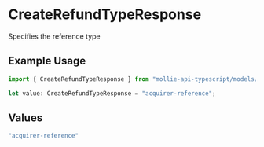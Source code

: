 # CreateRefundTypeResponse

Specifies the reference type

## Example Usage

```typescript
import { CreateRefundTypeResponse } from "mollie-api-typescript/models/operations";

let value: CreateRefundTypeResponse = "acquirer-reference";
```

## Values

```typescript
"acquirer-reference"
```